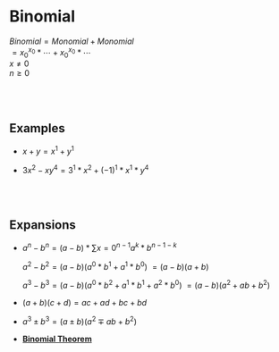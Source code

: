 
# Binomial

$Binomial = Monomial + Monomial$ <br>
$= x_{0}^{x_{0}} * \cdots + x_{0}^{x_{0}} * \cdots$ <br>
$x \neq 0$ <br>
$n \geq 0$ <br>

<br>
<br>

## Examples

- $x + y = x^{1} + y^{1}$

- $3x^{2} - xy^{4} = 3^{1} * x^{2} + (-1)^{1} * x^{1} * y^{4}$

<br>
<br>

## Expansions

-   $a^{n} - b^{n} = (a - b) * \sum{x = 0}^{n - 1} a^{k} * b^{n - 1 - k}$

    $a^{2} - b^{2} = (a - b)(a^{0} * b^{1} + a^{1} * b^{0})$
    $= (a - b)(a + b)$
    
    $a^{3} - b^{3} = (a - b)(a^{0} * b^{2} + a^{1} * b^{1} + a^{2} * b^{0})$
    $= (a - b)(a^{2} + ab + b^{2})$
    
-   $(a + b)(c + d) = ac + ad + bc + bd$

-   $a^{3} \pm b^{3} = (a \pm b)(a^{2} \mp ab + b^{2})$

-   **[Binomial Theorem]**

<br>


<!----------------------------------------------------------------------------->

[Binomial Theorem]: ../Misc/Binomial%20Theorem.md
